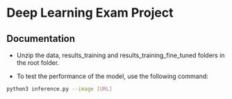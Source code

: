 # Deep Learning Exam Project

## Documentation
* Unzip the data, results_training and results_training_fine_tuned folders in the root folder.

* To test the performance of the model, use the following command:
```bash
python3 inference.py --image [URL]
```
